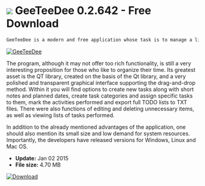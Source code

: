 # ![](https://cdn.softexe.net/static/icon/e/geeteedee-12570.png) GeeTeeDee 0.2.642 - Free Download

```sh
GeeTeeDee is a modern and free application whose task is to manage a list of tasks to be performed. The user can add any number of items to be made, group them into categories, and if necessary, also export all data to a text file.
```
[![GeeTeeDee](https://gallery.dpcdn.pl/imgc/Tools/32628/g_-_420x350_1.5_-_x20131029223241_0.png)](https://softexe.net/win/business/organizer/geeteedee:pbegR.html)

The program, although it may not offer too rich functionality, is still a very interesting proposition for those who like to organize their time. Its greatest asset is the QT library, created on the basis of the Qt library, and a very polished and transparent graphical interface supporting the drag-and-drop method. Within it you will find options to create new tasks along with short notes and planned dates, create task categories and assign specific tasks to them, mark the activities performed and export full TODO lists to TXT files. There were also functions of editing and deleting unnecessary items, as well as viewing lists of tasks performed.
 
 In addition to the already mentioned advantages of the application, one should also mention its small size and low demand for system resources. Importantly, the developers have released versions for Windows, Linux and Mac OS.


- **Update:** Jan 02 2015
- **File size:** 4.70 MB

[![Download](https://cdn.softexe.net/static/img/download.png)](https://softexe.net/win/business/organizer/geeteedee:pbegR.html)

